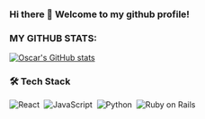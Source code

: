 ### Hi there 👋  Welcome to my github profile!

<!--
**oscar8a/oscar8a** is a ✨ _special_ ✨ repository because its `README.md` (this file) appears on your GitHub profile.

Here are some ideas to get you started:

- 🔭 I’m currently working on ...
- 🌱 I’m currently learning ...
- 👯 I’m looking to collaborate on ...
- 🤔 I’m looking for help with ...
- 💬 Ask me about ...
- 📫 How to reach me: ...
- 😄 Pronouns: ...
- ⚡ Fun fact: ...
-->


### MY GITHUB STATS:
[![Oscar's GitHub stats](https://github-readme-stats.vercel.app/api?username=oscar8a&theme=dark)](https://github.com/oscar8a/github-readme-stats)

### 🛠  Tech Stack

![React](https://img.shields.io/badge/-React-05122A?style=flat&logo=react)&nbsp;
![JavaScript](https://img.shields.io/badge/-JavaScript-05122A?style=flat&logo=javascript)&nbsp;
![Python](https://img.shields.io/badge/-Python-05122A?style=flat&logo=python)&nbsp;
![Ruby on Rails](https://img.shields.io/badge/-Ruby-05122A?style=flat&logo=ruby)&nbsp;
